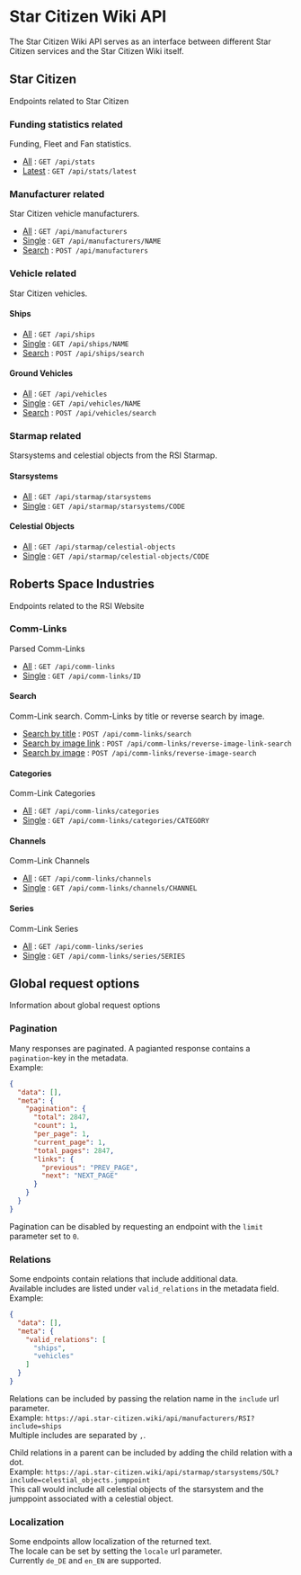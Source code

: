 # Star Citizen Wiki API

The Star Citizen Wiki API serves as an interface between different Star Citizen services and the Star Citizen Wiki itself.

## Star Citizen

Endpoints related to Star Citizen

### Funding statistics related

Funding, Fleet and Fan statistics.

* [All](stats/get.md) : `GET /api/stats`
* [Latest](stats/latest.md) : `GET /api/stats/latest`

### Manufacturer related

Star Citizen vehicle manufacturers.

* [All](manufacturers/get.md) : `GET /api/manufacturers`
* [Single](manufacturers/show.md) : `GET /api/manufacturers/NAME`
* [Search](manufacturers/search.md) : `POST /api/manufacturers`

### Vehicle related

Star Citizen vehicles.

#### Ships
* [All](vehicles/ships/get.md) : `GET /api/ships`
* [Single](vehicles/ships/show.md) : `GET /api/ships/NAME`
* [Search](vehicles/ships/search.md) : `POST /api/ships/search`

#### Ground Vehicles
* [All](vehicles/ground_vehicles/get.md) : `GET /api/vehicles`
* [Single](vehicles/ground_vehicles/show.md) : `GET /api/vehicles/NAME`
* [Search](vehicles/ground_vehicles/search.md) : `POST /api/vehicles/search`

### Starmap related

Starsystems and celestial objects from the RSI Starmap.

#### Starsystems
* [All](starmap/starsystems/get.md) : `GET /api/starmap/starsystems`
* [Single](starmap/starsystems/show.md) : `GET /api/starmap/starsystems/CODE`

#### Celestial Objects
* [All](starmap/celestial_objects/get.md) : `GET /api/starmap/celestial-objects`
* [Single](starmap/celestial_objects/show.md) : `GET /api/starmap/celestial-objects/CODE`


## Roberts Space Industries

Endpoints related to the RSI Website

### Comm-Links

Parsed Comm-Links

* [All](comm_links/get.md) : `GET /api/comm-links`
* [Single](comm_links/show.md) : `GET /api/comm-links/ID`

#### Search

Comm-Link search. Comm-Links by title or reverse search by image.

* [Search by title](comm_links/search_title.md) : `POST /api/comm-links/search`
* [Search by image link](comm_links/search_image_link.md) : `POST /api/comm-links/reverse-image-link-search`
* [Search by image](comm_links/search_image.md) : `POST /api/comm-links/reverse-image-search`

#### Categories

Comm-Link Categories

* [All](comm_links/categories/get.md) : `GET /api/comm-links/categories`
* [Single](comm_links/categories/show.md) : `GET /api/comm-links/categories/CATEGORY`

#### Channels

Comm-Link Channels

* [All](comm_links/channels/get.md) : `GET /api/comm-links/channels`
* [Single](comm_links/channels/show.md) : `GET /api/comm-links/channels/CHANNEL`

#### Series

Comm-Link Series

* [All](comm_links/series/get.md) : `GET /api/comm-links/series`
* [Single](comm_links/series/show.md) : `GET /api/comm-links/series/SERIES`

## Global request options

Information about global request options

### Pagination
Many responses are paginated. A pagianted response contains a `pagination`-key in the metadata.  
Example:
```json
{
  "data": [],
  "meta": {
    "pagination": {
      "total": 2847,
      "count": 1,
      "per_page": 1,
      "current_page": 1,
      "total_pages": 2847,
      "links": {
        "previous": "PREV_PAGE",
        "next": "NEXT_PAGE"
      }
    }
  }
}
```

Pagination can be disabled by requesting an endpoint with the `limit` parameter set to `0`.  

### Relations
Some endpoints contain relations that include additional data.  
Available includes are listed under `valid_relations` in the metadata field.  
Example:
```json
{
  "data": [],
  "meta": {
    "valid_relations": [
      "ships",
      "vehicles"
    ]
  }
}
```

Relations can be included by passing the relation name in the `include` url parameter.  
Example: `https://api.star-citizen.wiki/api/manufacturers/RSI?include=ships`  
Multiple includes are separated by `,`.

Child relations in a parent can be included by adding the child relation with a dot.  
Example: `https://api.star-citizen.wiki/api/starmap/starsystems/SOL?include=celestial_objects.jumppoint`  
This call would include all celestial objects of the starsystem and the jumppoint associated with a celestial object.

### Localization
Some endpoints allow localization of the returned text.  
The locale can be set by setting the `locale` url parameter.  
Currently `de_DE` and `en_EN` are supported. 